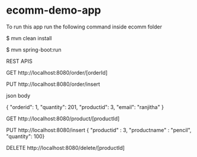 # ecomm-demo-app

To run this app run the following command inside ecomm folder 

$ mvn clean install

$ mvn spring-boot:run

REST APIS

GET http://localhost:8080/order/[orderId] 

PUT http://localhost:8080/order/insert

json body

{  "orderid": 1,
		"quantity": 201,
        "productid": 3,
		"email": "ranjitha"
 }	
 
 GET http://localhost:8080/product/[productId]
 
 PUT http://localhost:8080/insert
 {
 "productid" : 3,
 "productname" : "pencil",
 "quantity": 100}
 
 DELETE http://localhost:8080/delete/[productId]
